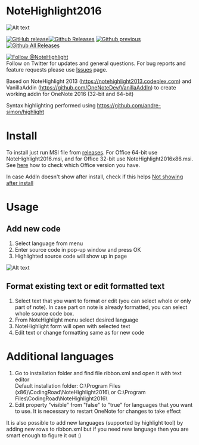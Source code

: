 # NoteHighlight2016
![Alt text](/img/menu.png?raw=true "Menu")

[![GitHub release](https://img.shields.io/github/release/elvirbrk/NoteHighlight2016.svg)](https://github.com/elvirbrk/NoteHighlight2016/releases/tag/v3.6)[![Github Releases](https://img.shields.io/github/downloads/elvirbrk/NoteHighlight2016/latest/total.svg)](https://github.com/elvirbrk/NoteHighlight2016/releases/tag/v3.6)
[![Github previous](https://img.shields.io/github/downloads/elvirbrk/NoteHighlight2016/v3.5/total.svg)](https://github.com/elvirbrk/NoteHighlight2016/releases/tag/v3.5)
[![Github All Releases](https://img.shields.io/github/downloads/elvirbrk/NoteHighlight2016/total.svg)](https://github.com/elvirbrk/NoteHighlight2016/releases)

[![Follow @NoteHighlight](https://img.shields.io/twitter/follow/NoteHighlight.svg?style=social&label=Follow%20@NoteHighlight)](https://twitter.com/NoteHighlight?ref_src=twsrc%5Etfw)<br >
Follow on Twitter for updates and general questions. For bug reports and feature requests please use [Issues](https://github.com/elvirbrk/NoteHighlight2016/issues) page.

Based on NoteHighlight 2013 (https://notehighlight2013.codeplex.com) and VanillaAddin (https://github.com/OneNoteDev/VanillaAddIn) to create working addin for OneNote 2016 (32-bit and 64-bit) 

Syntax highlighting performed using https://github.com/andre-simon/highlight

# Install
To install just run MSI file from [releases](https://github.com/elvirbrk/NoteHighlight2016/releases). For Office 64-bit use NoteHighlight2016.msi, and for Office 32-bit use NoteHighlight2016x86.msi.
See [here](https://support.office.com/en-us/article/About-Office-What-version-of-Office-am-I-using-932788B8-A3CE-44BF-BB09-E334518B8B19?ui=en-US&rs=en-US&ad=US) how to check which Office version you have.

In case AddIn doesn't show after install, check if this helps [Not showing after install](https://github.com/elvirbrk/NoteHighlight2016/issues/7)

# Usage
## Add new code
1. Select language from menu
2. Enter source code in pop-up window and press OK
3. Highlighted source code will show up in page

![Alt text](/img/usage.png?raw=true "Usage")

## Format existing text or edit formatted text
1. Select text that you want to format or edit (you can select whole or only part of note). In case part on note is already formatted, you can select whole source code box.
2. From NoteHighlight menu select desired language
3. NoteHighlight form will open with selected text
4. Edit text or change formatting same as for new code

# Additional languages
1. Go to installation folder and find file ribbon.xml and open it with text editor <br />
Default installation folder: C:\Program Files (x86)\CodingRoad\NoteHighlight2016\ or C:\Program Files\CodingRoad\NoteHighlight2016\
2. Edit property "visible" from "false" to "true" for languages that you want to use. It is necessary to restart OneNote for changes to take effect

It is also possible to add new languages (supported by highlight tool) by adding new rows to ribbon.xml but if you need new language then you are smart enough to figure it out :)
